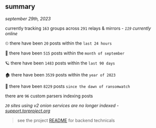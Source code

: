 
## summary
_september 29th, 2023_

currently tracking `163` groups across `291` relays & mirrors - _`119` currently online_

⏲ there have been `20` posts within the `last 24 hours`

🦈 there have been `515` posts within the `month of september`

🪐 there have been `1483` posts within the `last 90 days`

🏚 there have been `3539` posts within the `year of 2023`

🦕 there have been `8229` posts `since the dawn of ransomwatch`

there are `96` custom parsers indexing posts

_`20` sites using v2 onion services are no longer indexed - [support.torproject.org](https://support.torproject.org/onionservices/v2-deprecation/)_

> see the project [README](https://github.com/joshhighet/ransomwatch#ransomwatch--) for backend technicals
